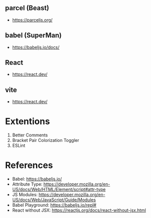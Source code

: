 
## parcel (Beast)
- https://parceljs.org/

## babel (SuperMan)
- https://babeljs.io/docs/

## React
- https://react.dev/

## vite
- https://react.dev/

# Extentions 
1. Better Comments
2. Bracket Pair Colorization Toggler
3. ESLint


# References
- Babel: https://babeljs.io/
- Attribute Type:
https://developer.mozilla.org/en-US/docs/Web/HTML/Element/script#attr-type
- JS Modules:
https://developer.mozilla.org/en-US/docs/Web/JavaScript/Guide/Modules
- Babel Playground: https://babeljs.io/repl#
- React without JSX: https://reactjs.org/docs/react-without-jsx.html